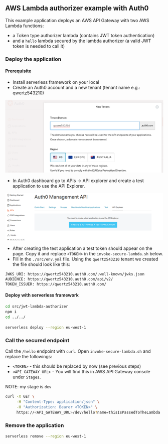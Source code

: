 ## AWS Lambda authorizer example with Auth0

This example application deploys an AWS API Gateway with two AWS Lambda functions:
* a Token type authorizer lambda (contains JWT token authentication)
* and a `hello` lambda secured by the lambda authorizer (a valid JWT token is needed to call it)  

### Deploy the application

#### Prerequisite

* Install serverless framework on your local
* Create an Auth0 account and a new tenant (tenant name e.g.: qwertz543210)

![New Tenant](https://github.com/f-istvan/Auth0-AWS-Lambda-Authorizer/blob/master/pictures/new-tenant.png)

* In Auth0 dashboard go to APIs -> API explorer and create a test application to use the API Explorer.

![New API](https://github.com/f-istvan/Auth0-AWS-Lambda-Authorizer/blob/master/pictures/new-api.png)

* After creating the test application a test token should appear on the page. Copy it and replace `<TOKEN>` in the `invoke-secure-lambda.sh` below.
* Fill in the `./src/env.yml` file. Using the `qwertz543210` tenant we created the file should look like this:

```text
JWKS_URI: https://qwertz543210.auth0.com/.well-known/jwks.json
AUDIENCE: https://qwertz543210.auth0.com/api/v2/
TOKEN_ISSUER: https://qwertz543210.auth0.com/
```

#### Deploy with serverless framework

```bash
cd src/jwt-lambda-authorizer
npm i
cd ../../

serverless deploy --region eu-west-1
```

### Call the secured endpoint

Call the `/hello` endpoint with `curl`. Open `invoke-secure-lambda.sh` and replace the followings:

* `<TOKEN>` - this should be replaced by now (see previous steps) 
* `<API_GATEWAY_URL>` - You will find this in AWS API Gateway console under `Stages`.

NOTE: my stage is `dev` 

```bash
curl -X GET \
     -H "Content-Type: application/json" \
     -H "Authorization: Bearer <TOKEN>" \
     https://<API_GATEWAY_URL>/dev/hello?name=thisIsPassedToTheLambda
``` 

### Remove the application

```bash
serverless remove --region eu-west-1
```
